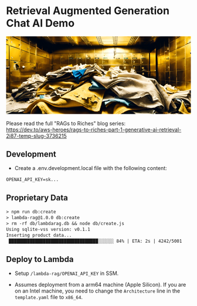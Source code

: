 
# Retrieval Augmented Generation Chat AI Demo

![LambdaRAG](./public/rags-to-riches.png)

Please read the full "RAGs to Riches" blog series:<br>
https://dev.to/aws-heroes/rags-to-riches-part-1-generative-ai-retrieval-2i87-temp-slug-3736215


## Development

- Create a .env.development.local file with the following content:

```
OPENAI_API_KEY=sk...
```

## Proprietary Data


```
> npm run db:create
> lambda-rag@1.0.0 db:create
> rm -rf db/lambdarag.db && node db/create.js
Using sqlite-vss version: v0.1.1
Inserting product data...
 ██████████████████████████████████░░░░░░ 84% | ETA: 2s | 4242/5001
```

## Deploy to Lambda

* Setup `/lambda-rag/OPENAI_API_KEY` in SSM.

* Assumes deployment from a arm64 machine (Apple Silicon). If you are on an Intel machine, you need to change the `Architecture` line in the `template.yaml` file to `x86_64`.



